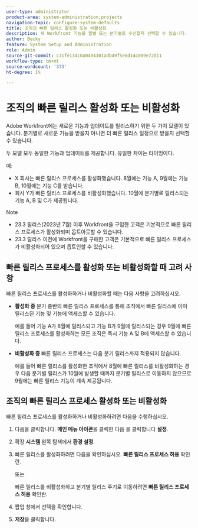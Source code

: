 ```yaml
---
user-type: administrator
product-area: system-administration;projects
navigation-topic: configure-system-defaults
title: 조직의 빠른 릴리스 활성화 또는 비활성화
description: 새 Workfront 기능을 월별 또는 분기별로 수신할지 선택할 수 있습니다.
author: Becky
feature: System Setup and Administration
role: Admin
source-git-commit: c31fe134c0a0494301adb49f5e8d14c009e72d11
workflow-type: tm+mt
source-wordcount: '373'
ht-degree: 1%

---
```


# 조직의 빠른 릴리스 활성화 또는 비활성화

Adobe Workfront에는 새로운 기능과 업데이트를 릴리스하기 위한 두 가지 모델이 있습니다. 분기별로 새로운 기능을 받을지 아니면 더 빠른 릴리스 일정으로 받을지 선택할 수 있습니다.

두 모델 모두 동일한 기능과 업데이트를 제공합니다. 유일한 차이는 타이밍이다.

예:

* X 회사는 빠른 릴리스 프로세스를 활성화했습니다. 8월에는 기능 A, 9월에는 기능 B, 10월에는 기능 C를 받습니다.
* 회사 Y가 빠른 릴리스 프로세스를 비활성화했습니다. 10월에 분기별로 릴리스되는 기능 A, B 및 C가 제공됩니다.

>[!NOTE]
>
>* 23.3 릴리스(2023년 7월) 이후 Workfront을 구입한 고객은 기본적으로 빠른 릴리스 프로세스가 활성화되며 옵트아웃할 수 있습니다.
>* 23.3 릴리스 이전에 Workfront을 구매한 고객은 기본적으로 빠른 릴리스 프로세스가 비활성화되어 있으며 옵트인할 수 있습니다.

## 빠른 릴리스 프로세스를 활성화 또는 비활성화할 때 고려 사항

빠른 릴리스 프로세스를 활성화하거나 비활성화할 때는 다음 사항을 고려하십시오.

* **활성화 중** 분기 중반의 빠른 릴리스 프로세스를 통해 조직에서 빠른 릴리스에 이미 릴리스된 기능 및 기능에 액세스할 수 있습니다.

  예를 들어 기능 A가 8월에 릴리스되고 기능 B가 9월에 릴리스되는 경우 9월에 빠른 릴리스 프로세스를 활성화하는 모든 조직은 즉시 기능 A 및 B에 액세스할 수 있습니다.

* **비활성화 중** 빠른 릴리스 프로세스는 다음 분기 릴리스까지 적용되지 않습니다.

  예를 들어 빠른 릴리스를 활성화한 조직에서 8월에 빠른 릴리스를 비활성화하는 경우 다음 분기별 릴리스가 10월에 발생할 때까지 분기별 릴리스로 이동하지 않으므로 9월에는 빠른 릴리스 기능이 계속 제공됩니다.

## 조직의 빠른 릴리스 프로세스 활성화 또는 비활성화

빠른 릴리스 프로세스를 활성화하거나 비활성화하려면 다음을 수행하십시오.

1. 다음을 클릭합니다. **메인 메뉴 아이콘**&#x200B;을 클릭한 다음 을 클릭합니다 **설정**.
1. 확장 **시스템** 왼쪽 탐색에서 **환경 설정**.
1. 빠른 릴리스를 활성화하려면 다음을 확인하십시오. **빠른 릴리스 프로세스 허용** 확인란.

   또는

   빠른 릴리스를 비활성화하고 분기별 릴리스 주기로 이동하려면 **빠른 릴리스 프로세스 허용** 확인란.

1. 팝업 창에서 선택을 확인합니다.
1. **저장**&#x200B;을 클릭합니다.
